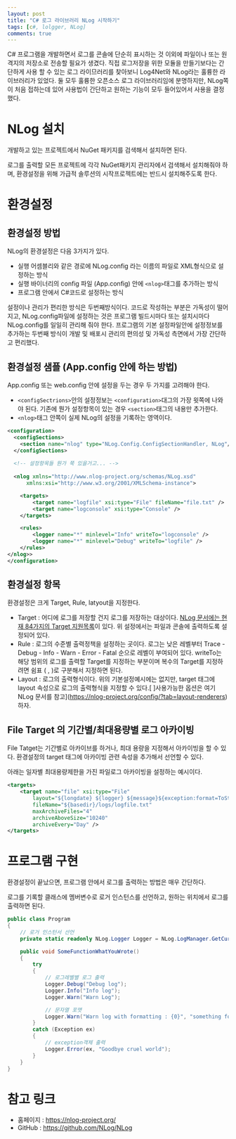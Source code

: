 ```yaml
---
layout: post
title: "C# 로그 라이브러리 NLog 시작하기"
tags: [c#, lolgger, NLog]
comments: true
---
```


C# 프로그램을 개발하면서 로그를 콘솔에 단순히 표시하는 것 이외에 파일이나 또는 원격지의 저장소로 전송할 필요가 생겼다. 직접 로그저장을 위한 모듈을 만들기보다는 간단하게 사용 할 수 있는 로그 라이므러리를 찾아보니 Log4Net와 NLog라는 훌륭한 라이브러리가 있었다. 둘 모두 훌륭한 오픈소스 로그 라이브러리임에 분명하지만, NLog쪽이 처음 접하는데 있어 사용법이 간단하고 원하는 기능이 모두 들어있어서 사용을 결정했다.


# NLog 설치

개발하고 있는 프로젝트에서 NuGet 패키지를 검색해서 설치하면 된다.

로그를 출력할 모든 프로젝트에 각각 NuGet패키지 관리자에서 검색해서 설치해줘야 하며, 환경설정을 위해 가급적 솔루션의 시작프로젝트에는 반드시 설치해주도록 한다.

# 환경설정

## 환경설정 방법

NLog의 환경설정은 다음 3가지가 있다.

* 실행 어셈블리와 같은 경로에 NLog.config 라는 이름의 파일로 XML형식으로 설정하는 방식
* 실행 바이너리의 config 파일 (App.config) 안에 ```<nlog>```태그를 추가하는 방식
* 프로그램 안에서 C#코드로 설정하는 방식

설정이나 관리가 편리한 방식은 두번째방식이다. 코드로 작성하는 부분은 가독성이 떨어지고, NLog.config파일에 설정하는 것은 프로그램 빌드시마다 또는 설치시마다 NLog.config를 일일히 관리해 줘야 한다. 프로그램의 기본 설정파일안에 설정정보를 추가하는 두번째 방식이 개발 및 배포시 관리의 편의성 및 가독성 측면에서 가장 간단하고 편리했다.

## 환경설정 샘플 (App.config 안에 하는 방법)
App.config 또는 web.config 안에 설정을 두는 경우 두 가지를 고려해야 한다.
* ```<configSectrions>```안의 설정정보는 ```<configuration>```대그의 가장 윗쪽에 나와야 된다. 기존에 뭔가 설정항목이 있는 경우 ```<section>```태그의 내용만 추가한다.
* ```<nlog>```태그 안쪽이 실제 NLog의 설정을 기록하는 영역이다.

```xml
<configuration>
  <configSections>
    <section name="nlog" type="NLog.Config.ConfigSectionHandler, NLog"/>
  </configSections>
  
  <!-- 설정항목들 뭔가 쭉 있을거고... -->
  
  <nlog xmlns="http://www.nlog-project.org/schemas/NLog.xsd"
      xmlns:xsi="http://www.w3.org/2001/XMLSchema-instance">

    <targets>
        <target name="logfile" xsi:type="File" fileName="file.txt" />
        <target name="logconsole" xsi:type="Console" />
    </targets>

    <rules>
        <logger name="*" minlevel="Info" writeTo="logconsole" />
        <logger name="*" minlevel="Debug" writeTo="logfile" />
    </rules>
</nlog>>
</configuration>
```

## 환경설정 항목

환경설정은 크게 Target, Rule, latyout을 지정한다.

* Target : 어디에 로그를 저장할 건지 로그를 저장하는 대상이다. [NLog 문서에는 현재 84가지의 Target 지원목록](https://nlog-project.org/config/?tab=targets)이 있다. 위 설정에서는 파일과 콘솔에 출력하도록 설정되어 있다.
* Rule : 로그의 수준별 출력정책을 설정하는 곳이다. 로그는 낮은 레벨부터 Trace - Debug - Info - Warn - Error - Fatal 순으로 레벨이 부여되어 있다. writeTo는 해당 범위의 로그를 출력할 Target를 지정하는 부분이며 복수의 Target를 지정하려면 쉼표 ( , )로 구분해서 지정하면 된다.
* Layout : 로그의 출력형식이다. 위의 기본설정예시에는 없지만, target 태그에 layout 속성으로 로그의 출력형식을 지정할 수 있다.[ ]사용가능한 옵션은 여기 NLog 문서를 참고](https://nlog-project.org/config/?tab=layout-renderers) 하자.

## File Target 의 기간별/최대용량별 로그 아카이빙

File Tatget는 기간별로 아카이브를 하거나, 최대 용량을 지정해서 아카이빙을 할 수 있다. 환경설정의 target 태그에 아카이빙 관련 속성을 추가해서 선언할 수 있다.

아래는 일자별 최대용량제한을 가진 파일로그 아카이빙을 설정하는 예시이다.

```xml
<targets>
    <target name="file" xsi:type="File"
        layout="${longdate} ${logger} ${message}${exception:format=ToString}" 
        fileName="${basedir}/logs/logfile.txt" 
        maxArchiveFiles="4"
        archiveAboveSize="10240"
        archiveEvery="Day" />
</targets>
```


# 프로그램 구현

환경설정이 끝났으면, 프로그램 안에서 로그를 출력하는 방법은 매우 간단하다.


로그를 기록할 클래스에 멤버변수로 로거 인스턴스를 선언하고, 원하는 위치에서 로그를 출력하면 된다.


```csharp
public class Program
{
    // 로거 인스턴서 선언
    private static readonly NLog.Logger Logger = NLog.LogManager.GetCurrentClassLogger();

    public void SomeFunctionWhatYouWrote()
    {
        try
        {
            // 로그레벨별 로그 출력
            Logger.Debug("Debug log");
            Logger.Info("Info log");
            Logger.Warn("Warn Log");

            // 문자열 포맷
            Logger.Warn("Warn log with formatting : {0}", "something formatted text");
        }
        catch (Exception ex)
        {
            // exception객체 출력 
            Logger.Error(ex, "Goodbye cruel world");
        }
    }
} 
```

# 참고 링크

* 홈페이지 : https://nlog-project.org/
* GitHub : https://github.com/NLog/NLog